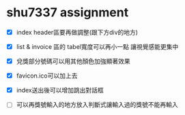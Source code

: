 # shu7337 assignment






- [x] index header區要再做調整(跟下方div的地方)
- [x] list & invoice 區的 tabel寬度可以再小一點 讓視覺感能更集中
- [x] 兌獎部分號碼可以用其他顏色加強顯著效果
- [x] favicon.ico可以加上去 
- [x] index送出後可以增加跳出對話框 
- [ ] 可以再獎號輸入的地方放入判斷式讓輸入過的獎號不能再輸入


